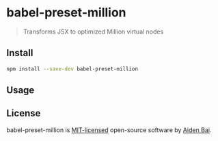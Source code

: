 # babel-preset-million

> Transforms JSX to optimized Million virtual nodes

## Install

```sh
npm install --save-dev babel-preset-million
```

## Usage

## License

babel-preset-million is [MIT-licensed](LICENSE) open-source software by [Aiden Bai](https://github.com/aidenybai).
